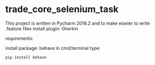 # trade_core_selenium_task

This project is written in Pycharm 2018.2 and to make eiseier to write .feature files install plugin: Gherkin

requrements: 

install package: behave in cmd/terminal type: 
```
pip install behave
```
